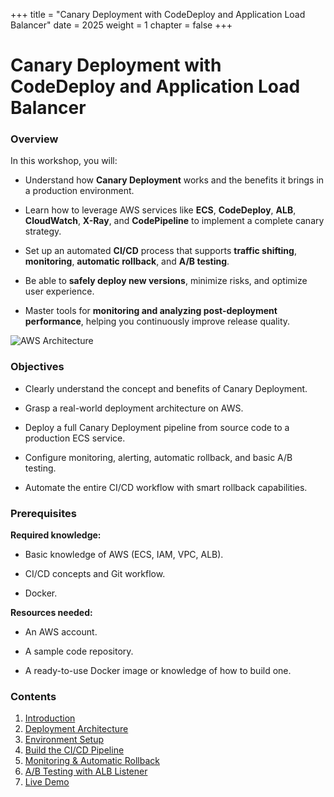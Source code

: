 +++
title = "Canary Deployment with CodeDeploy and Application Load Balancer"
date = 2025
weight = 1
chapter = false
+++

# Canary Deployment with CodeDeploy and Application Load Balancer

### Overview

In this workshop, you will:

- Understand how **Canary Deployment** works and the benefits it brings in a production environment.

- Learn how to leverage AWS services like **ECS**, **CodeDeploy**, **ALB**, **CloudWatch**, **X-Ray**, and **CodePipeline** to implement a complete canary strategy.

- Set up an automated **CI/CD** process that supports **traffic shifting**, **monitoring**, **automatic rollback**, and **A/B testing**.

- Be able to **safely deploy new versions**, minimize risks, and optimize user experience.

- Master tools for **monitoring and analyzing post-deployment performance**, helping you continuously improve release quality.

![AWS Architecture](/images/architecture.png)

### Objectives

- Clearly understand the concept and benefits of Canary Deployment.

- Grasp a real-world deployment architecture on AWS.

- Deploy a full Canary Deployment pipeline from source code to a production ECS service.

- Configure monitoring, alerting, automatic rollback, and basic A/B testing.

- Automate the entire CI/CD workflow with smart rollback capabilities.

### Prerequisites

**Required knowledge:**

- Basic knowledge of AWS (ECS, IAM, VPC, ALB).

- CI/CD concepts and Git workflow.

- Docker.

**Resources needed:**

- An AWS account.

- A sample code repository.

- A ready-to-use Docker image or knowledge of how to build one.

### Contents

1. [Introduction](1-introduction/)
2. [Deployment Architecture](2-architecture/)
3. [Environment Setup](3-setup-environment/)
4. [Build the CI/CD Pipeline](4-build-cicd-pipeline/)
5. [Monitoring & Automatic Rollback](5-monitoring-rollback/)
6. [A/B Testing with ALB Listener](6-ab-testing-alb/)
7. [Live Demo](7-demo/)
